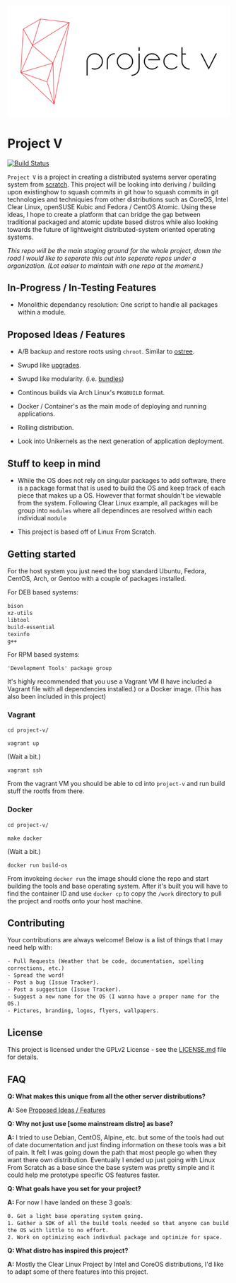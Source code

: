 <p align="center">
  <img alt="Project V Logo" src="https://raw.githubusercontent.com/junland/miniature-journey/master/images/logo_transparent_github.png" />
</p>

# Project V 
[![Build Status](https://dev.azure.com/junlandfoss/Github/_apis/build/status/junland.project-v?branchName=master)](https://dev.azure.com/junlandfoss/Github/_build/latest?definitionId=5&branchName=master)

`Project V` is a project in creating a distributed systems server operating system from [scratch](http://www.linuxfromscratch.org/). This project will be looking into deriving / building upon existinghow to squash commits in git how to squash commits in git  technologies and techniquies from other distributions such as CoreOS, Intel Clear Linux, openSUSE Kubic and Fedora / CentOS Atomic. Using these ideas, I hope to create a platform that can bridge the gap between traditional packaged and atomic update based distros while also looking towards the future of lightweight distributed-system oriented operating systems.

_This repo will be the main staging ground for the whole project, down the road I would like to seperate this out into seperate repos under a organization. (Lot eaiser to maintain with one repo at the moment.)_

## In-Progress / In-Testing Features

* Monolithic dependancy resolution: One script to handle all packages within a module.

## Proposed Ideas / Features

* A/B backup and restore roots using `chroot`. Similar to [ostree](https://ostree.readthedocs.io/en/latest/).

* Swupd like [upgrades](https://clearlinux.org/documentation/clear-linux/concepts/swupd-about#updating).

* Swupd like modularity. (i.e. [bundles](https://clearlinux.org/documentation/clear-linux/concepts/bundles-about))

* Continous builds via Arch Linux's `PKGBUILD` format.

* Docker / Container's as the main mode of deploying and running applications.

* Rolling distribution.

* Look into Unikernels as the next generation of application deployment.

## Stuff to keep in mind

* While the OS does not rely on singular packages to add software, there is a package format that is used to build the OS and keep track of each piece that makes up a OS. However that format shouldn't be viewable from the system. Following Clear Linux example, all packages will be group into `modules` where all dependinces are resolved within each individual `module`

* This project is based off of Linux From Scratch.

## Getting started

For the host system you just need the bog standard Ubuntu, Fedora, CentOS, Arch, or Gentoo with a couple of packages installed.

For DEB based systems:
```
bison 
xz-utils 
libtool 
build-essential 
texinfo
g++
```

For RPM based systems:
```
'Development Tools' package group
```

It's highly recommended that you use a Vagrant VM (I have included a Vagrant file with all dependencies installed.) or a Docker image. (This has also been included in this project)

### Vagrant
```
cd project-v/
```
```
vagrant up
```

(Wait a bit.)

```
vagrant ssh
```

From the vagrant VM you should be able to cd into `project-v` and run build stuff the rootfs from there.

### Docker

```
cd project-v/
```
```
make docker
```

(Wait a bit.)

```
docker run build-os
```

From invokeing `docker run` the image should clone the repo and start building the tools and base operating system. After it's built you will have to find the container ID and use `docker cp` to copy the `/work` directory to pull the project and rootfs onto your host machine.

## Contributing

Your contributions are always welcome! Below is a list of things that I may need help with:

```
- Pull Requests (Weather that be code, documentation, spelling corrections, etc.)
- Spread the word!
- Post a bug (Issue Tracker).
- Post a suggestion (Issue Tracker).
- Suggest a new name for the OS (I wanna have a proper name for the OS.)
- Pictures, branding, logos, flyers, wallpapers.
```

## License

This project is licensed under the GPLv2 License - see the [LICENSE.md](LICENSE.md) file for details.

## FAQ
**Q: What makes this unique from all the other server distributions?**

**A:** See [Proposed Ideas / Features](https://github.com/junland/project-v#proposed-ideas--features)

**Q: Why not just use [some mainstream distro] as base?**

**A:** I tried to use Debian, CentOS, Alpine, etc. but some of the tools had out of date documentation and just finding information on these tools was a bit of pain. It felt I was going down the path that most people go when they want there own distribution. Eventually I ended up just going with Linux From Scratch as a base since the base system was pretty simple and it could help me prototype specific OS features faster.

**Q: What goals have you set for your project?**

**A:** For now I have landed on these 3 goals:
```
0. Get a light base operating system going.
1. Gather a SDK of all the build tools needed so that anyone can build the OS with little to no effort.
2. Work on optimizing each indivdual package and optimize for space.
```

**Q: What distro has inspired this project?**

**A:** Mostly the Clear Linux Project by Intel and CoreOS distributions, I'd like to adapt some of there features into this project.
